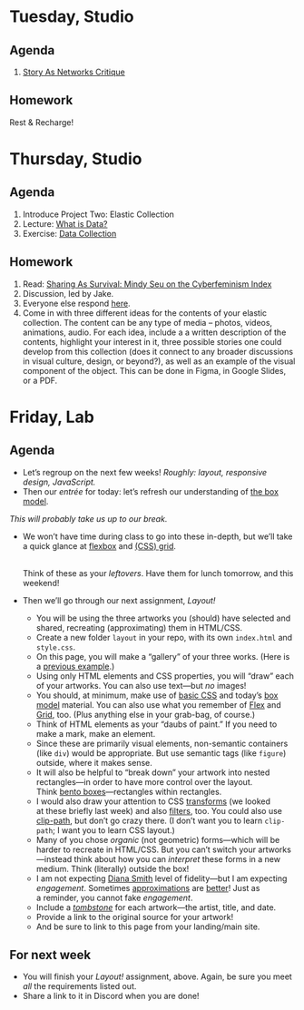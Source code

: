 ---
---

# Tuesday, Studio
## Agenda
1. [Story As Networks Critique](https://docs.google.com/document/d/1qFXhgafa54z1UKo8e6jZIokDNB2YJ_2WEAHaDIf6aUI/edit?usp=sharing)

## Homework
Rest & Recharge!

# Thursday, Studio
## Agenda

1. Introduce Project Two: Elastic Collection
2. Lecture: [What is Data?](https://docs.google.com/presentation/d/19_MVwDxpe_2vG7XYiw6WzsvCb6q3j_G1rM2xqROygFU/edit?usp=sharing)
3. Exercise: [Data Collection](https://docs.google.com/document/d/15PptvLRY973Z-KnEVJtx2v_-4ZQvAzZHT7-LAAIW1CY/edit?usp=sharing)

## Homework
1. Read: [Sharing As Survival: Mindy Seu on the Cyberfeminism Index](https://walkerart.org/magazine/sharing-as-survival-mindy-seu-cyberfeminism-index)
2. Discussion, led by Jake.
3. Everyone else respond [here](https://docs.google.com/document/d/1pv5p2erPfjhSk7HzhXJtdSpO1effd9uR-X4lSVwFSS8/edit?usp=sharing).
4. Come in with three different ideas for the contents of your elastic collection. The content can be any type of media – photos, videos, animations, audio. For each idea, include a a written description of the contents, highlight your interest in it, three possible stories one could develop from this collection (does it connect to any broader discussions in visual culture, design, or beyond?), as well as an example of the visual component of the object. This can be done in Figma, in Google Slides, or a PDF.



# Friday, Lab

## Agenda

- Let’s regroup on the next few weeks! *Roughly: layout, responsive design, JavaScript.*
- Then our *entrée* for today: let’s refresh our understanding of [the box model](https://core-interaction.github.io/lab/box-model/).

*This will probably take us up to our break.*

- We won’t have time during class to go into these in-depth, but we’ll take a quick glance at [flexbox](https://core-interaction.github.io/lab/flexbox/) and [(CSS) grid](https://core-interaction.github.io/lab/grid/).

	\
	Think of these as your *leftovers*. Have them for lunch tomorrow, and this weekend!

- Then we’ll go through our next assignment, *Layout!*
	- You will be using the three artworks you (should) have selected and shared, recreating (approximating) them in HTML/CSS.
	- Create a new folder `layout` in your repo, with its own `index.html` and `style.css`.
	- On this page, you will make a “gallery” of your three works. (Here is a [previous example](https://mfehrenbach.github.io/little-boxes/).)
	- Using only HTML elements and CSS properties, you will “draw” each of your artworks. You can also use text—but *no* images!
	- You should, at minimum, make use of [basic CSS](https://core-interaction.github.io/lab/css/) and today’s [box model](https://core-interaction.github.io/lab/box-model/) material. You can also use what you remember of [Flex](https://core-interaction.github.io/lab/flexbox/) and [Grid](https://core-interaction.github.io/lab/grid/), too. (Plus anything else in your grab-bag, of course.)
	- Think of HTML elements as your “daubs of paint.” If you need to make a mark, make an element.
	- Since these are primarily visual elements, non-semantic containers (like `div`) would be appropriate. But use semantic tags (like `figure`) outside, where it makes sense.
	- It will also be helpful to “break down” your artwork into nested rectangles—in order to have more control over the layout. Think [bento boxes](https://en.wikipedia.org/wiki/Bento)—rectangles within rectangles.
	- I would also draw your attention to CSS [transforms](https://developer.mozilla.org/en-US/docs/Web/CSS/transform) (we looked at these briefly last week) and also [filters](https://developer.mozilla.org/en-US/docs/Web/CSS/filter), too. You could also use [clip-path](https://developer.mozilla.org/en-US/docs/Web/CSS/clip-path), but don’t go crazy there. (I don’t want you to learn `clip-path`; I want you to learn CSS layout.)
	- Many of you chose *organic* (not geometric) forms—which will be harder to recreate in HTML/CSS. But you can’t switch your artworks—instead think about how you can *interpret* these forms in a new medium. Think (literally) outside the box!
	- I am not expecting [Diana Smith](https://diana-adrianne.com) level of fidelity—but I am expecting *engagement*. Sometimes [approximations](https://twitter.com/dz/status/991365966553591808?ref_src=twsrc%5Etfw%7Ctwcamp%5Etweetembed%7Ctwterm%5E991365966553591808%7Ctwgr%5E%7Ctwcon%5Es1_&ref_url=https%3A%2F%2Ftwistedsifter.com%2F2019%2F11%2Fpainting-with-css-and-html-by-diana-smith%2F) are [better](https://twitter.com/mdotslash/status/991510235989721088?ref_src=twsrc%5Etfw%7Ctwcamp%5Etweetembed%7Ctwterm%5E991510235989721088%7Ctwgr%5E%7Ctwcon%5Es1_&ref_url=https%3A%2F%2Ftwistedsifter.com%2F2019%2F11%2Fpainting-with-css-and-html-by-diana-smith%2F)! Just as a reminder, you cannot fake *engagement*.
	- Include a [*tombstone*](https://harvardartmuseums.org/article/writing-on-the-wall) for each artwork—the artist, title, and date.
	- Provide a link to the original source for your artwork!
	- And be sure to link to this page from your landing/main site.



## For next week
- You will finish your *Layout!* assignment, above. Again, be sure you meet *all* the requirements listed out.
- Share a link to it in Discord when you are done!
